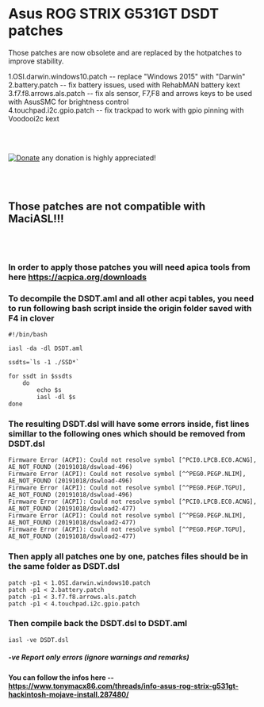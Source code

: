 

# Asus ROG STRIX G531GT DSDT patches

Those patches are now obsolete and are replaced by the hotpatches to improve stability.

1.OSI.darwin.windows10.patch -- replace "Windows 2015" with "Darwin"<br>
2.battery.patch -- fix battery issues, used with RehabMAN battery kext<br>
3.f7.f8.arrows.als.patch -- fix als sensor, F7,F8 and arrows keys to be used with AsusSMC for brightness control<br>
4.touchpad.i2c.gpio.patch -- fix trackpad to work with gpio pinning with Voodooi2c kext<br>

<br><br>

[![Donate](https://img.shields.io/badge/Donate-PayPal-green.svg)](https://paypal.me/serdeliuk) any donation is highly appreciated!

<br><br>
## Those patches are not compatible with MaciASL!!!
<br><br>

### In order to apply those patches you will need apica tools from here  https://acpica.org/downloads
### To decompile the DSDT.aml and all other acpi tables, you need to run following bash script inside the origin folder saved with F4 in clover

```
#!/bin/bash

iasl -da -dl DSDT.aml

ssdts=`ls -1 ./SSD*`

for ssdt in $ssdts
    do
        echo $s
        iasl -dl $s
done
```

### The resulting DSDT.dsl will have some errors inside, fist lines simillar to the following ones which should be removed from DSDT.dsl 
```
Firmware Error (ACPI): Could not resolve symbol [^PCI0.LPCB.EC0.ACNG], AE_NOT_FOUND (20191018/dswload-496)
Firmware Error (ACPI): Could not resolve symbol [^^PEG0.PEGP.NLIM], AE_NOT_FOUND (20191018/dswload-496)
Firmware Error (ACPI): Could not resolve symbol [^^PEG0.PEGP.TGPU], AE_NOT_FOUND (20191018/dswload-496)
Firmware Error (ACPI): Could not resolve symbol [^PCI0.LPCB.EC0.ACNG], AE_NOT_FOUND (20191018/dswload2-477)
Firmware Error (ACPI): Could not resolve symbol [^^PEG0.PEGP.NLIM], AE_NOT_FOUND (20191018/dswload2-477)
Firmware Error (ACPI): Could not resolve symbol [^^PEG0.PEGP.TGPU], AE_NOT_FOUND (20191018/dswload2-477)
```

### Then apply all patches one by one, patches files should be in the same folder as DSDT.dsl
```
patch -p1 < 1.OSI.darwin.windows10.patch
patch -p1 < 2.battery.patch
patch -p1 < 3.f7.f8.arrows.als.patch
patch -p1 < 4.touchpad.i2c.gpio.patch
```

### Then compile back the DSDT.dsl to DSDT.aml
`iasl -ve DSDT.dsl`
##### -ve   Report only errors (ignore warnings and remarks)



#### You can follow the infos here -- https://www.tonymacx86.com/threads/info-asus-rog-strix-g531gt-hackintosh-mojave-install.287480/
